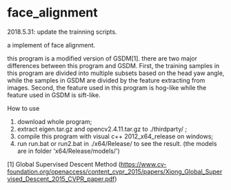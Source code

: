 # face_alignment

2018.5.31: update the trainning scripts.

a implement of face alignment.

this program is a modified version of GSDM[1]. there are two major differences between this program and GSDM. First, the training samples in this program are divided into multiple subsets based on the head yaw angle, while the samples in GSDM are divided by the feature extracting from images. Second, the feature used in this program is hog-like while the feature used in GSDM is sift-like.


How to use
1. download whole program;
2. extract eigen.tar.gz and opencv2.4.11.tar.gz to ./thirdparty/  ;
3. compile this program with visual c++ 2012_x64_release on windows;
4. run run.bat or run2.bat in ./x64/Release/ to see the result. (the models are in folder 'x64/Release/models/')


[1] Global Supervised Descent Method (https://www.cv-foundation.org/openaccess/content_cvpr_2015/papers/Xiong_Global_Supervised_Descent_2015_CVPR_paper.pdf)
